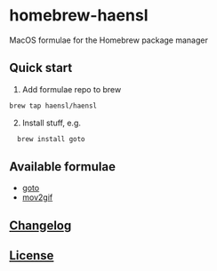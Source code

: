 # homebrew-haensl

MacOS formulae for the Homebrew package manager

## Quick start

1. Add formulae repo to brew

  ```bash
  brew tap haensl/haensl
  ```

2. Install stuff, e.g.

  ```bash
    brew install goto
  ```

## Available formulae

* [goto](https://github.com/haensl/goto)
* [mov2gif](https://github.com/haensl/mov2gif)

## [Changelog](CHANGELOG.md)

## [License](LICENSE)

